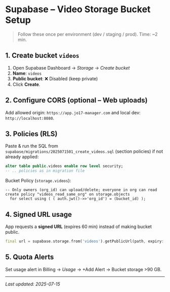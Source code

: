 # Supabase – Video Storage Bucket Setup

> Follow these once per environment (dev / staging / prod). Time: ~2 min.

## 1. Create bucket `videos`

1. Open Supabase Dashboard → *Storage* → *Create bucket*  
2. **Name**: `videos`  
3. **Public bucket**: ❌ Disabled (keep private)  
4. Click **Create**.

## 2. Configure CORS (optional – Web uploads)

Add allowed origin: `https://app.jo17-manager.com` and local dev: `http://localhost:8080`.

## 3. Policies (RLS)

Paste & run the SQL from `supabase/migrations/2025071501_create_videos.sql` (section policies) if not already applied:

```sql
alter table public.videos enable row level security;
-- .. policies as in migration file
```

Bucket Policy (`storage.videos`):

```
-- Only owners (org_id) can upload/delete; everyone in org can read
create policy "videos_read_same_org" on storage.objects
  for select using ( ( auth.jwt()->>'org_id') = (bucket_id) );
```

## 4. Signed URL usage

App requests a **signed URL** (expires 60 min) instead of making bucket public.

```dart
final url = supabase.storage.from('videos').getPublicUrl(path, expiry: 3600);
```

## 5. Quota Alerts

Set usage alert in Billing → *Usage* → +Add Alert → Bucket storage >90 GB.

---
*Last updated: 2025-07-15*